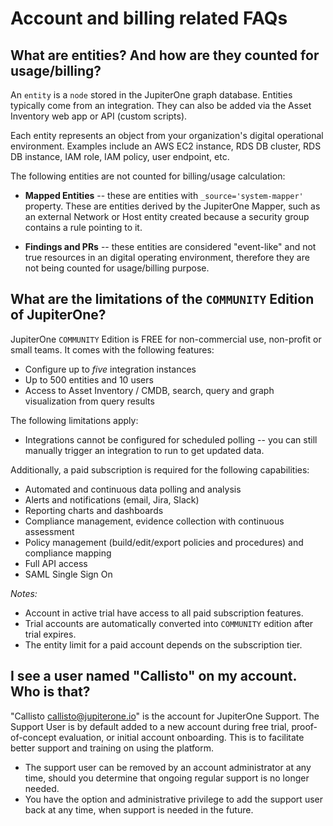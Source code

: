 # Account and billing related FAQs

## What are entities? And how are they counted for usage/billing?

An `entity` is a `node` stored in the JupiterOne graph database. Entities
typically come from an integration. They can also be added via the Asset
Inventory web app or API (custom scripts).

Each entity represents an object from your organization's digital operational
environment. Examples include an AWS EC2 instance, RDS DB cluster, RDS DB
instance, IAM role, IAM policy, user endpoint, etc.

The following entities are not counted for billing/usage calculation:

- **Mapped Entities** -- these are entities with `_source='system-mapper'`
  property. These are entities derived by the JupiterOne Mapper, such as an
  external Network or Host entity created because a security group contains a
  rule pointing to it.

- **Findings and PRs** -- these entities are considered "event-like" and not
  true resources in an digital operating environment, therefore they are not
  being counted for usage/billing purpose.

## What are the limitations of the `COMMUNITY` Edition of JupiterOne? 

JupiterOne `COMMUNITY` Edition is FREE for non-commercial use, non-profit or
small teams. It comes with the following features:

- Configure up to *five* integration instances
- Up to 500 entities and 10 users
- Access to Asset Inventory / CMDB, search, query and graph visualization from
  query results

The following limitations apply:

- Integrations cannot be configured for scheduled polling -- you can still
  manually trigger an integration to run to get updated data.

Additionally, a paid subscription is required for the following capabilities:

- Automated and continuous data polling and analysis
- Alerts and notifications (email, Jira, Slack)
- Reporting charts and dashboards
- Compliance management, evidence collection with continuous assessment
- Policy management (build/edit/export policies and procedures) and compliance
  mapping
- Full API access
- SAML Single Sign On

_Notes:_

- Account in active trial have access to all paid subscription features.
- Trial accounts are automatically converted into `COMMUNITY` edition after
  trial expires.
- The entity limit for a paid account depends on the subscription tier.

## I see a user named "Callisto" on my account. Who is that?

"Callisto <callisto@jupiterone.io>" is the account for JupiterOne Support. The
Support User is by default added to a new account during free trial,
proof-of-concept evaluation, or initial account onboarding. This is to
facilitate better support and training on using the platform.

- The support user can be removed by an account administrator at any time,
  should you determine that ongoing regular support is no longer needed.
- You have the option and administrative privilege to add the support user back
  at any time, when support is needed in the future.
